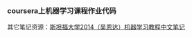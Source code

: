 
### coursera上机器学习课程作业代码


其它笔记资源：[斯坦福大学2014（吴恩达）机器学习教程中文笔记](https://github.com/fengdu78/Coursera-ML-AndrewNg-Notes)
